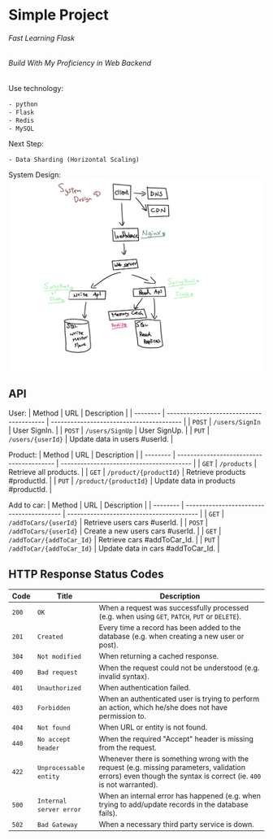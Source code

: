 # **Simple Project**

###### Fast Learning Flask
###### Build With My Proficiency in Web Backend

Use technology:
```
- python
- Flask
- Redis
- MySQL
```

Next Step:
```
- Data Sharding (Horizontal Scaling)
```

System Design:
![image](images/system_design.png)

## API
User:
| Method   | URL                                      | Description                              |
| -------- | ---------------------------------------- | ---------------------------------------- |
| `POST`   | `/users/SignIn`                          | User SignIn.                             |
| `POST`   | `/users/SignUp`                          | User SignUp.                             |
| `PUT`    | `/users/{userId}`                        | Update data in users #userId.            |

Product:
| Method   | URL                                      | Description                              |
| -------- | ---------------------------------------- | ---------------------------------------- |
| `GET`    | `/products`                              | Retrieve all products.                   |
| `GET`    | `/product/{productId}`                   | Retrieve products #productId.            |
| `PUT`    | `/product/{productId}`                   | Update data in products #productId.      |

Add to car:
| Method   | URL                                      | Description                              |
| -------- | ---------------------------------------- | ---------------------------------------- |
| `GET`    | `/addToCars/{userId}`                    | Retrieve users cars #userId.             |
| `POST`   | `/addToCars/{userId}`                    | Create a new users cars #userId.         |
| `GET`    | `/addToCar/{addToCar_Id}`                | Retrieve cars #addToCar_Id.              |
| `PUT`    | `/addToCar/{addToCar_Id}`                | Update data in cars #addToCar_Id.        |


## HTTP Response Status Codes

| Code  | Title                     | Description                              |
| ----- | ------------------------- | ---------------------------------------- |
| `200` | `OK`                      | When a request was successfully processed (e.g. when using `GET`, `PATCH`, `PUT` or `DELETE`). |
| `201` | `Created`                 | Every time a record has been added to the database (e.g. when creating a new user or post). |
| `304` | `Not modified`            | When returning a cached response. |
| `400` | `Bad request`             | When the request could not be understood (e.g. invalid syntax). |
| `401` | `Unauthorized`            | When authentication failed. |
| `403` | `Forbidden`               | When an authenticated user is trying to perform an action, which he/she does not have permission to. |
| `404` | `Not found`               | When URL or entity is not found. |
| `440` | `No accept header`        | When the required "Accept" header is missing from the request. |
| `422` | `Unprocessable entity`    | Whenever there is something wrong with the request (e.g. missing parameters, validation errors) even though the syntax is correct (ie. `400` is not warranted). |
| `500` | `Internal server error`   | When an internal error has happened (e.g. when trying to add/update records in the database fails). |
| `502` | `Bad Gateway`             | When a necessary third party service is down. |
